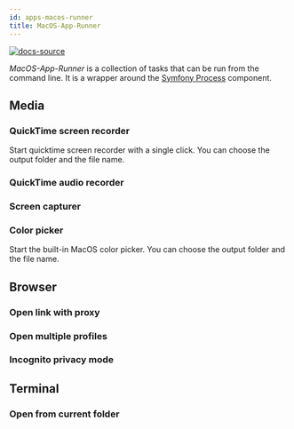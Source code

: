```yaml
---
id: apps-macos-runner
title: MacOS-App-Runner
---
```


[![docs-source](https://img.shields.io/badge/source-MacOS--App--Runner-blue?style=for-the-badge&logo=apple&labelColor=2a2a2a)](https://github.com/infinum/eightshift-libs)

*MacOS-App-Runner* is a collection of tasks that can be run from the command line. It is a wrapper around the [Symfony Process](https://symfony.com/doc/current/components/process.html) component.

## Media

### QuickTime screen recorder
Start quicktime screen recorder with a single click. You can choose the output folder and the file name.

### QuickTime audio recorder

### Screen capturer


### Color picker
Start the built-in MacOS color picker. You can choose the output folder and the file name.

## Browser

### Open link with proxy

### Open multiple profiles

### Incognito privacy mode

## Terminal
### Open from current folder

